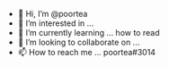 - 👋 Hi, I’m @poortea
- 👀 I’m interested in ...
- 🌱 I’m currently learning ... how to read
- 💞️ I’m looking to collaborate on ...
- 📫 How to reach me ... poortea#3014

<!---
poortea/poortea is a ✨ special ✨ repository because its `README.md` (this file) appears on your GitHub profile.
You can click the Preview link to take a look at your changes.
--->

